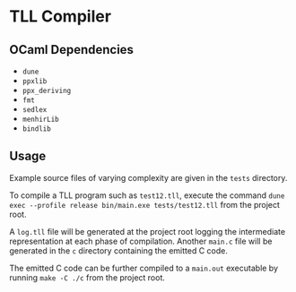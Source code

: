 # TLL Compiler

## OCaml Dependencies
- `dune`
- `ppxlib`
- `ppx_deriving`
- `fmt`
- `sedlex`
- `menhirLib`
- `bindlib`

## Usage
Example source files of varying complexity are given in the `tests` directory. 

To compile a TLL program such as `test12.tll`, execute the command `dune exec --profile release bin/main.exe tests/test12.tll` from the project root.

A `log.tll` file will be generated at the project root logging the intermediate representation at each phase of compilation. Another `main.c` file will be generated in the `c` directory containing the emitted C code. 

The emitted C code can be further compiled to a `main.out` executable by running `make -C ./c` from the project root.
